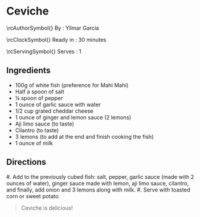 # Ceviche

\rcAuthorSymbol{} By
: Yilmar García

\rcClockSymbol{} Ready in
: 30 minutes

\rcServingSymbol{} Serves
: 1

## Ingredients

- 100g of white fish (preference for Mahi Mahi)
- Half a spoon of salt
- ¼ spoon of pepper
- 1 ounce of garlic sauce with water
- 1/2 cup grated cheddar cheese
- 1 ounce of ginger and lemon sauce (2 lemons)
- Aji limo sauce (to taste)
- Cilantro (to taste)
- 3 lemons (to add at the end and finish cooking the fish)
- 1 ounce of milk

## Directions
#. Add to the previously cubed fish: salt, pepper, garlic sauce (made with 2 ounces of water), ginger sauce made with lemon, aji limo sauce, cilantro, and finally, add onion and 3 lemons along with milk.
#. Serve with toasted corn or sweet potato.

> Ceviche is delicious!
